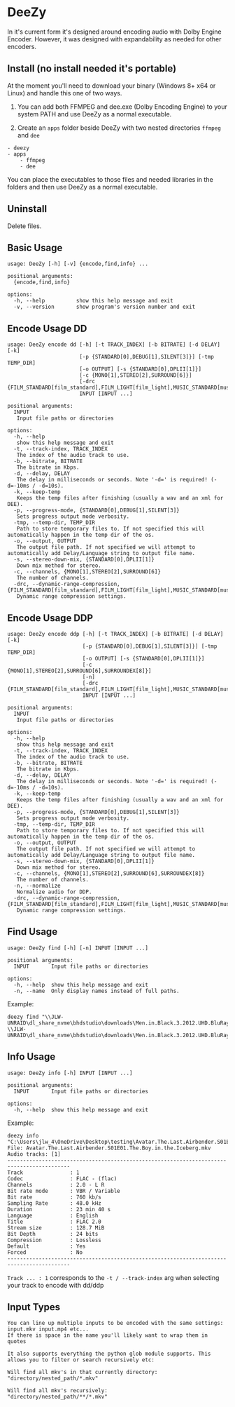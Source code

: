 # DeeZy

In it's current form it's designed around encoding audio with Dolby Engine Encoder.
However, it was designed with expandability as needed for other encoders.

## Install (no install needed it's portable)

At the moment you'll need to download your binary (Windows 8+ x64 or Linux) and handle this one of two ways.

1. You can add both FFMPEG and dee.exe (Dolby Encoding Engine) to your system PATH and use DeeZy as a normal executable.

2. Create an `apps` folder beside DeeZy with two nested directories `ffmpeg` and `dee`

```
- deezy
- apps
    - ffmpeg
    - dee
```

You can place the executables to those files and needed libraries in the folders and then use DeeZy as a normal executable.

## Uninstall

Delete files.

## Basic Usage

```
usage: DeeZy [-h] [-v] {encode,find,info} ...

positional arguments:
  {encode,find,info}

options:
  -h, --help          show this help message and exit
  -v, --version       show program's version number and exit
```

## Encode Usage DD

```
usage: DeeZy encode dd [-h] [-t TRACK_INDEX] [-b BITRATE] [-d DELAY] [-k]
                       [-p {STANDARD[0],DEBUG[1],SILENT[3]}] [-tmp TEMP_DIR]
                       [-o OUTPUT] [-s {STANDARD[0],DPLII[1]}]
                       [-c {MONO[1],STEREO[2],SURROUND[6]}]
                       [-drc {FILM_STANDARD[film_standard],FILM_LIGHT[film_light],MUSIC_STANDARD[music_standard],MUSIC_LIGHT[music_light],SPEECH[speech]}]
                       INPUT [INPUT ...]

positional arguments:
  INPUT
   Input file paths or directories

options:
  -h, --help
   show this help message and exit
  -t, --track-index, TRACK_INDEX
   The index of the audio track to use.
  -b, --bitrate, BITRATE
   The bitrate in Kbps.
  -d, --delay, DELAY
   The delay in milliseconds or seconds. Note '-d=' is required! (-d=-10ms / -d=10s).
  -k, --keep-temp
   Keeps the temp files after finishing (usually a wav and an xml for DEE).
  -p, --progress-mode, {STANDARD[0],DEBUG[1],SILENT[3]}
   Sets progress output mode verbosity.
  -tmp, --temp-dir, TEMP_DIR
   Path to store temporary files to. If not specified this will automatically happen in the temp dir of the os.
  -o, --output, OUTPUT
   The output file path. If not specified we will attempt to automatically add Delay/Language string to output file name.
  -s, --stereo-down-mix, {STANDARD[0],DPLII[1]}
   Down mix method for stereo.
  -c, --channels, {MONO[1],STEREO[2],SURROUND[6]}
   The number of channels.
  -drc, --dynamic-range-compression, {FILM_STANDARD[film_standard],FILM_LIGHT[film_light],MUSIC_STANDARD[music_standard],MUSIC_LIGHT[music_light],SPEECH[speech]}
   Dynamic range compression settings.
```

## Encode Usage DDP

```
usage: DeeZy encode ddp [-h] [-t TRACK_INDEX] [-b BITRATE] [-d DELAY] [-k]
                        [-p {STANDARD[0],DEBUG[1],SILENT[3]}] [-tmp TEMP_DIR]
                        [-o OUTPUT] [-s {STANDARD[0],DPLII[1]}]
                        [-c {MONO[1],STEREO[2],SURROUND[6],SURROUNDEX[8]}]
                        [-n]
                        [-drc {FILM_STANDARD[film_standard],FILM_LIGHT[film_light],MUSIC_STANDARD[music_standard],MUSIC_LIGHT[music_light],SPEECH[speech]}]
                        INPUT [INPUT ...]

positional arguments:
  INPUT
   Input file paths or directories

options:
  -h, --help
   show this help message and exit
  -t, --track-index, TRACK_INDEX
   The index of the audio track to use.
  -b, --bitrate, BITRATE
   The bitrate in Kbps.
  -d, --delay, DELAY
   The delay in milliseconds or seconds. Note '-d=' is required! (-d=-10ms / -d=10s).
  -k, --keep-temp
   Keeps the temp files after finishing (usually a wav and an xml for DEE).
  -p, --progress-mode, {STANDARD[0],DEBUG[1],SILENT[3]}
   Sets progress output mode verbosity.
  -tmp, --temp-dir, TEMP_DIR
   Path to store temporary files to. If not specified this will automatically happen in the temp dir of the os.
  -o, --output, OUTPUT
   The output file path. If not specified we will attempt to automatically add Delay/Language string to output file name.
  -s, --stereo-down-mix, {STANDARD[0],DPLII[1]}
   Down mix method for stereo.
  -c, --channels, {MONO[1],STEREO[2],SURROUND[6],SURROUNDEX[8]}
   The number of channels.
  -n, --normalize
   Normalize audio for DDP.
  -drc, --dynamic-range-compression, {FILM_STANDARD[film_standard],FILM_LIGHT[film_light],MUSIC_STANDARD[music_standard],MUSIC_LIGHT[music_light],SPEECH[speech]}
   Dynamic range compression settings.
```

## Find Usage

```
usage: DeeZy find [-h] [-n] INPUT [INPUT ...]

positional arguments:
  INPUT       Input file paths or directories

options:
  -h, --help  show this help message and exit
  -n, --name  Only display names instead of full paths.
```

Example:

```
deezy find "\\JLW-UNRAID\dl_share_nvme\bhdstudio\downloads\Men.in.Black.3.2012.UHD.BluRay.2160p.TrueHD.Atmos.7.1.DV.HEVC.HYBRID.REMUX\*.*"
\\JLW-UNRAID\dl_share_nvme\bhdstudio\downloads\Men.in.Black.3.2012.UHD.BluRay.2160p.TrueHD.Atmos.7.1.DV.HEVC.HYBRID.REMUX\Men.in.Black.3.2012.UHD.BluRay.2160p.TrueHD.Atmos.7.1.DV.HEVC.HYBRID.REMUX.mkv
```

## Info Usage

```
usage: DeeZy info [-h] INPUT [INPUT ...]

positional arguments:
  INPUT       Input file paths or directories

options:
  -h, --help  show this help message and exit
```

Example:

```
deezy info "C:\Users\jlw_4\OneDrive\Desktop\testing\Avatar.The.Last.Airbender.S01E01.The.Boy.in.the.Iceberg.mkv"
File: Avatar.The.Last.Airbender.S01E01.The.Boy.in.the.Iceberg.mkv
Audio tracks: [1]
------------------------------------------------------------------------------------------
Track               : 1
Codec               : FLAC - (flac)
Channels            : 2.0 - L R
Bit rate mode       : VBR / Variable
Bit rate            : 760 kb/s
Sampling Rate       : 48.0 kHz
Duration            : 23 min 40 s
Language            : English
Title               : FLAC 2.0
Stream size         : 128.7 MiB
Bit Depth           : 24 bits
Compression         : Lossless
Default             : Yes
Forced              : No
------------------------------------------------------------------------------------------
```

`Track ... : 1` corresponds to the `-t / --track-index` arg when selecting your track to encode with dd/ddp

## Input Types

```
You can line up multiple inputs to be encoded with the same settings:
input.mkv input.mp4 etc...
If there is space in the name you'll likely want to wrap them in quotes

It also supports everything the python glob module supports. This allows you to filter or search recursively etc:

Will find all mkv's in that currently directory:
"directory/nested_path/*.mkv"

Will find all mkv's recursively:
"directory/nested_path/**/*.mkv"

```
